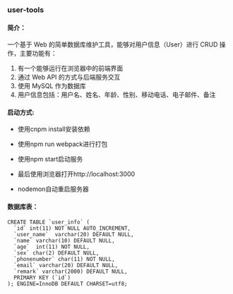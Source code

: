 ### user-tools
#### 简介：
一个基于 Web 的简单数据库维护工具，能够对用户信息（User）进行 CRUD 操作，主要功能有：

1. 有一个能够运行在浏览器中的前端界面
2. 通过 Web API 的方式与后端服务交互
3. 使用 MySQL 作为数据库
4. 用户信息包括：用户名、姓名、年龄、性别、移动电话、电子邮件、备注

#### 启动方式:
- 使用cnpm install安装依赖

- 使用npm run webpack进行打包

- 使用npm start启动服务

- 最后使用浏览器打开http://localhost:3000
- nodemon自动重启服务器

#### 数据库表：
```
CREATE TABLE `user_info` (
  `id` int(11) NOT NULL AUTO_INCREMENT,
  `user_name`  varchar(20) DEFAULT NULL,
  `name` varchar(10) DEFAULT NULL,
  `age`  int(11) NOT NULL,
  `sex` char(2) DEFAULT NULL,
  `phonenumber` char(11) NOT NULL,
  `email` varchar(20) DEFAULT NULL,
  `remark` varchar(2000) DEFAULT NULL,  
  PRIMARY KEY (`id`)
); ENGINE=InnoDB DEFAULT CHARSET=utf8;
```
